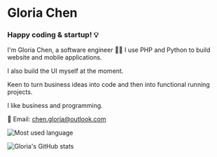 # Gloria Chen


### Happy coding & startup! 💡

I'm Gloria Chen, a software engineer 👩‍💻 I use PHP and Python to build website and mobile applications.

I also build the UI myself at the moment.

Keen to turn business ideas into code and then into functional running projects.

I like business and programming.

:email: Email: chen.gloria@outlook.com

<div>
  
![Most used language](https://github-readme-stats.vercel.app/api/top-langs/?username=chen-gloria&theme=jolly)

![Gloria's GitHub stats](https://github-readme-stats.vercel.app/api/?username=chen-gloria&count_private=true&show_icons=true&theme=jolly)

</div>
